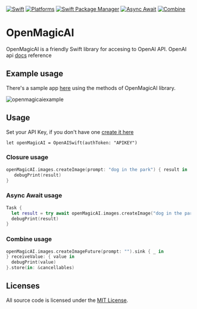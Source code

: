 [![Swift](https://img.shields.io/badge/Swift-5.7_|_5.6_|_5.5-red)](https://img.shields.io/badge/Swift-5.7_|_5.6_|_5.5-red)
[![Platforms](https://img.shields.io/badge/Platforms-macOS_iOS_tvOS_watchOS_Linux_Windows-Green?style=flat-square)](https://img.shields.io/badge/Platforms-macOS_iOS_tvOS_watchOS_Linux_Windows-Green?style=flat-square)
[![Swift Package Manager](https://img.shields.io/badge/Swift_Package_Manager-Compatible-green)](https://img.shields.io/badge/Swift_Package_Manager-Compatible-green)
[![Async Await](https://img.shields.io/badge/Async_Await-Support-blue)](https://img.shields.io/badge/Async_Await-Support-blue)
[![Combine](https://img.shields.io/badge/Combine-Support-blue)](https://img.shields.io/badge/Combine-Support-blue)

# OpenMagicAI

OpenMagicAI is a friendly Swift library for accesing to OpenAI API. OpenAI api [docs](https://platform.openai.com/docs/introduction) reference

## Example usage

There's a sample app [here](https://github.com/asyncios/OpenMagicAI/tree/master/SampleApp) using the methods of OpenMagicAI library.

![openmagicaiexample](https://user-images.githubusercontent.com/11830293/224493951-b18878f8-953d-478f-b229-22e0c8e7592c.gif)


## Usage

Set your API Key, if you don't have one [create it here](https://platform.openai.com/account/api-keys)

`let openMagicAI = OpenAISwift(authToken: "APIKEY")`

### Closure usage

```swift
openMagicAI.images.createImage(prompt: "dog in the park") { result in
   debugPrint(result)
}
```

### Async Await usage

```swift
Task {
  let result = try await openMagicAI.images.createImage("dog in the park")
  debugPrint(result)
}
```

### Combine usage

```swift
openMagicAI.images.createImageFuture(prompt: "").sink { _ in
} receiveValue: { value in
  debugPrint(value)
}.store(in: &cancellables)
```

## Licenses

All source code is licensed under the [MIT License](https://github.com/asyncios/OpenMagicAI/blob/master/LICENSE).

